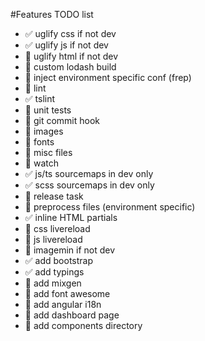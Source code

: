 #Features TODO list
* :white_check_mark: uglify css if not dev
* :white_check_mark: uglify js if not dev
* :red_circle: uglify html if not dev
* :red_circle: custom lodash build
* :red_circle: inject environment specific conf (frep)
* :red_circle: lint
* :white_check_mark: tslint
* :red_circle: unit tests
* :red_circle: git commit hook
* :red_circle: images
* :red_circle: fonts
* :red_circle: misc files
* :red_circle: watch
* :white_check_mark: js/ts sourcemaps in dev only
* :white_check_mark: scss sourcemaps in dev only
* :red_circle: release task 
* :red_circle: preprocess files (environment specific)
* :white_check_mark: inline HTML partials
* :red_circle: css livereload
* :red_circle: js livereload
* :red_circle: imagemin if not dev
* :white_check_mark: add bootstrap
* :white_check_mark: add typings
* :red_circle: add mixgen
* :red_circle: add font awesome
* :red_circle: add angular i18n
* :red_circle: add dashboard page
* :red_circle: add components directory

